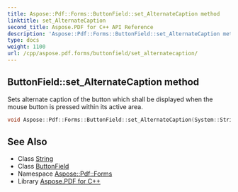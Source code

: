 ```yaml
---
title: Aspose::Pdf::Forms::ButtonField::set_AlternateCaption method
linktitle: set_AlternateCaption
second_title: Aspose.PDF for C++ API Reference
description: 'Aspose::Pdf::Forms::ButtonField::set_AlternateCaption method. Sets alternate caption of the button which shall be displayed when the mouse button is pressed within its active area in C++.'
type: docs
weight: 1100
url: /cpp/aspose.pdf.forms/buttonfield/set_alternatecaption/
---
```

## ButtonField::set_AlternateCaption method


Sets alternate caption of the button which shall be displayed when the mouse button is pressed within its active area.

```cpp
void Aspose::Pdf::Forms::ButtonField::set_AlternateCaption(System::String value)
```

## See Also

* Class [String](../../../system/string/)
* Class [ButtonField](../)
* Namespace [Aspose::Pdf::Forms](../../)
* Library [Aspose.PDF for C++](../../../)
